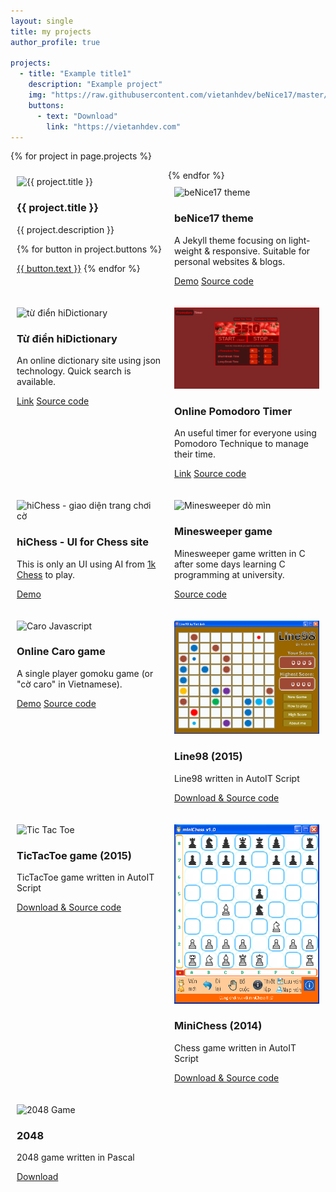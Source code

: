 ```yaml
---
layout: single
title: my projects
author_profile: true

projects:
  - title: "Example title1"
    description: "Example project"
    img: "https://raw.githubusercontent.com/vietanhdev/beNice17/master/screenshots/beNice17_530x300.png"
    buttons:
      - text: "Download"
        link: "https://vietanhdev.com"
---
```



{% for project in page.projects %}
<div class="project">
    <div class="thumbnail">
        <img src="{{ project.img }}" alt="{{ project.title }}">
    </div>
    <div class="caption">
        <h3>{{ project.title }}</h3>
        <p>{{ project.description }}</p>
        {% for button in project.buttons %}
            <p><a href="{{ button.link }}" class="btn btn-primary" role="button">{{ button.text }}</a>
        {% endfor %}
    </div>
</div>
{% endfor %}


<style media="screen">
	.project {
		width: 50%;
		max-width: 500px;
		float: left;
		padding: 10px;
		box-sizing: border-box;
}
</style>









<div class="project">
    <div class="thumbnail">
        <img src="https://raw.githubusercontent.com/vietanhdev/beNice17/master/screenshots/beNice17_530x300.png" alt="beNice17 theme">
    </div>
    <div class="caption">
        <h3>beNice17 theme</h3>
        <p>A Jekyll theme focusing on light-weight &amp; responsive. Suitable for personal websites & blogs.</p>
        <p><a href="https://vietanhdev.com/beNice17/" class="btn btn-primary" role="button">Demo</a> <a href="https://github.com/vietanhdev/beNice17" class="btn btn-primary" role="button">Source code</a>
        </p>
    </div>
</div>


<div class="project">
    <div class="thumbnail">
        <img src="https://vietanhdev.com/hiDictionary/screenshot.png" alt="từ điển hiDictionary">
    </div>
    <div class="caption">
        <h3>Từ điển hiDictionary</h3>
        <p>An online dictionary site using json technology. Quick search is available.</p>
        <p><a href="https://vietanhdev.com/hiDictionary/" class="btn btn-primary" role="button">Link</a> <a href="https://github.com/vietanhdev/hiDictionary/" class="btn btn-primary" role="button">Source code</a>
        </p>
    </div>
</div>
<div class="project">
    <div class="thumbnail">
        <img src="https://raw.githubusercontent.com/vietanhdev/Pomodoro-Timer/master/screenshot.png" alt="Online Pomodoro Timer">
    </div>
    <div class="caption">
        <h3>Online Pomodoro Timer</h3>
        <p>An useful timer for everyone using Pomodoro Technique to manage their time.</p>
        <p><a href="https://vietanhdev.com/Pomodoro-Timer/" class="btn btn-primary" role="button">Link</a> <a href="https://github.com/vietanhdev/Pomodoro-Timer/" class="btn btn-primary" role="button">Source code</a>
        </p>
    </div>
</div>
<div class="project">
    <div class="thumbnail">
        <img src="https://vietanhdev.com/projects/hiChess/screenshot.png" alt="hiChess - giao diện trang chơi cờ">
    </div>
    <div class="caption">
        <h3>hiChess - UI for Chess site</h3>
        <p>This is only an UI using AI from <a href="http://1kchess.an3.es/">1k Chess</a> to play.</p>
        <p><a href="https://vietanhdev.com/projects/hiChess/" class="btn btn-primary" role="button">Demo</a>
        </p>
    </div>
</div>
<div class="project">
    <div class="thumbnail">
        <img src="https://raw.githubusercontent.com/vietanhdev/minesweeper-in-c/master/screenshot.png" alt="Minesweeper dò mìn">
    </div>
    <div class="caption">
        <h3>Minesweeper game</h3>
        <p>Minesweeper game written in C after some days learning C programming at university.</p>
        <p><a href="https://github.com/vietanhdev/minesweeper-in-c" class="btn btn-primary" role="button">Source code</a>
        </p>
    </div>
</div>
<div class="project">
    <div class="thumbnail">
        <img src="https://github.com/vietanhdev/van-caro-online/raw/master/screenshot.png" alt="Caro Javascript">
    </div>
    <div class="caption">
        <h3>Online Caro game</h3>
        <p>A single player gomoku game (or "cờ caro" in Vietnamese).</p>
        <p><a href="https://vietanhdev.com/projects/caro/" class="btn btn-primary" role="button">Demo</a> <a href="https://github.com/vietanhdev/van-caro-online" class="btn btn-primary" role="button">Source code</a>
        </p>
    </div>
</div>
<div class="project">
    <div class="thumbnail">
        <img src="https://github.com/vietanhdev/line98/raw/master/screenshot.png" alt="Line 98">
    </div>
    <div class="caption">
        <h3>Line98 (2015)</h3>
        <p>Line98 written in AutoIT Script</p>
        <p><a href="https://github.com/vietanhdev/line98" class="btn btn-primary" role="button">Download &amp; Source code</a>
        </p>
    </div>
</div>
<div class="project">
    <div class="thumbnail">
        <img src="https://github.com/vietanhdev/tic-tac-toe/raw/master/screenshot.jpg" alt="Tic Tac Toe">
    </div>
    <div class="caption">
        <h3>TicTacToe game (2015)</h3>
        <p>TicTacToe game written in AutoIT Script</p>
        <p><a href="https://github.com/vietanhdev/tic-tac-toe" class="btn btn-primary" role="button">Download &amp; Source code</a>
        </p>
    </div>
</div>
<div class="project">
    <div class="thumbnail">
        <img src="https://github.com/vietanhdev/minichess/raw/master/screenshot.png" alt="Chess Game">
    </div>
    <div class="caption">
        <h3>MiniChess (2014)</h3>
        <p>Chess game written in AutoIT Script</p>
        <p><a href="https://github.com/vietanhdev/minichess" class="btn btn-primary" role="button">Download &amp; Source code</a>
        </p>
    </div>
</div>
<div class="project">
    <div class="thumbnail">
        <img src="https://vietanhdev.com/projects/2048-pascal/2048.png" alt="2048 Game">
    </div>
    <div class="caption">
        <h3>2048</h3>
        <p>2048 game written in Pascal</p>
        <p><a href="https://vietanhdev.com/projects/2048-pascal/2048.zip" class="btn btn-primary" role="button">Download</a>
        </p>
    </div>
</div>
